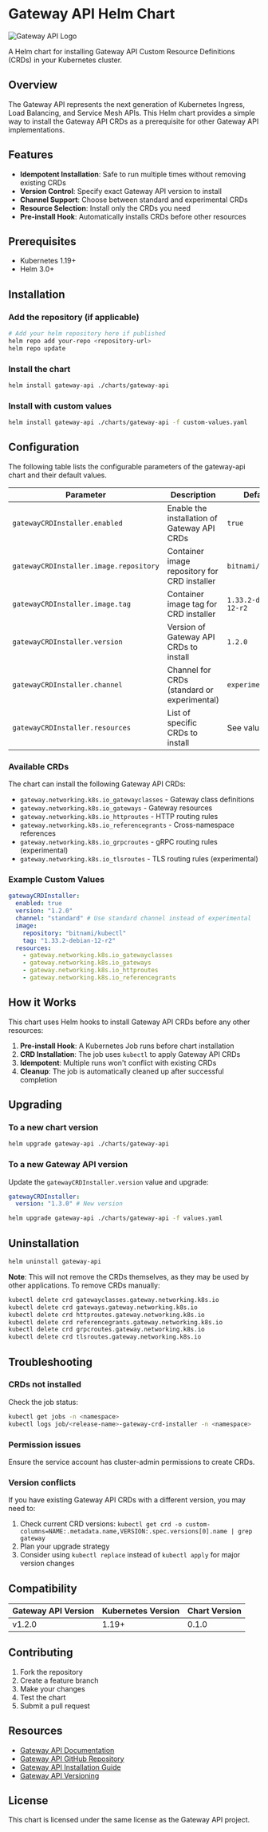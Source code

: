 # Gateway API Helm Chart

![Gateway API Logo](https://www.kubeblog.com/wp-content/uploads/2024/09/gateway-api-logo-1.png)

A Helm chart for installing Gateway API Custom Resource Definitions (CRDs) in your Kubernetes cluster.

## Overview

The Gateway API represents the next generation of Kubernetes Ingress, Load Balancing, and Service Mesh APIs. This Helm chart provides a simple way to install the Gateway API CRDs as a prerequisite for other Gateway API implementations.

## Features

- **Idempotent Installation**: Safe to run multiple times without removing existing CRDs
- **Version Control**: Specify exact Gateway API version to install
- **Channel Support**: Choose between standard and experimental CRDs
- **Resource Selection**: Install only the CRDs you need
- **Pre-install Hook**: Automatically installs CRDs before other resources

## Prerequisites

- Kubernetes 1.19+
- Helm 3.0+

## Installation

### Add the repository (if applicable)

```bash
# Add your helm repository here if published
helm repo add your-repo <repository-url>
helm repo update
```

### Install the chart

```bash
helm install gateway-api ./charts/gateway-api
```

### Install with custom values

```bash
helm install gateway-api ./charts/gateway-api -f custom-values.yaml
```

## Configuration

The following table lists the configurable parameters of the gateway-api chart and their default values.

| Parameter                              | Description                                  | Default               |
| -------------------------------------- | -------------------------------------------- | --------------------- |
| `gatewayCRDInstaller.enabled`          | Enable the installation of Gateway API CRDs  | `true`                |
| `gatewayCRDInstaller.image.repository` | Container image repository for CRD installer | `bitnami/kubectl`     |
| `gatewayCRDInstaller.image.tag`        | Container image tag for CRD installer        | `1.33.2-debian-12-r2` |
| `gatewayCRDInstaller.version`          | Version of Gateway API CRDs to install       | `1.2.0`               |
| `gatewayCRDInstaller.channel`          | Channel for CRDs (standard or experimental)  | `experimental`        |
| `gatewayCRDInstaller.resources`        | List of specific CRDs to install             | See values.yaml       |

### Available CRDs

The chart can install the following Gateway API CRDs:

- `gateway.networking.k8s.io_gatewayclasses` - Gateway class definitions
- `gateway.networking.k8s.io_gateways` - Gateway resources
- `gateway.networking.k8s.io_httproutes` - HTTP routing rules
- `gateway.networking.k8s.io_referencegrants` - Cross-namespace references
- `gateway.networking.k8s.io_grpcroutes` - gRPC routing rules (experimental)
- `gateway.networking.k8s.io_tlsroutes` - TLS routing rules (experimental)

### Example Custom Values

```yaml
gatewayCRDInstaller:
  enabled: true
  version: "1.2.0"
  channel: "standard" # Use standard channel instead of experimental
  image:
    repository: "bitnami/kubectl"
    tag: "1.33.2-debian-12-r2"
  resources:
    - gateway.networking.k8s.io_gatewayclasses
    - gateway.networking.k8s.io_gateways
    - gateway.networking.k8s.io_httproutes
    - gateway.networking.k8s.io_referencegrants
```

## How it Works

This chart uses Helm hooks to install Gateway API CRDs before any other resources:

1. **Pre-install Hook**: A Kubernetes Job runs before chart installation
2. **CRD Installation**: The job uses `kubectl` to apply Gateway API CRDs
3. **Idempotent**: Multiple runs won't conflict with existing CRDs
4. **Cleanup**: The job is automatically cleaned up after successful completion

## Upgrading

### To a new chart version

```bash
helm upgrade gateway-api ./charts/gateway-api
```

### To a new Gateway API version

Update the `gatewayCRDInstaller.version` value and upgrade:

```yaml
gatewayCRDInstaller:
  version: "1.3.0" # New version
```

```bash
helm upgrade gateway-api ./charts/gateway-api -f values.yaml
```

## Uninstallation

```bash
helm uninstall gateway-api
```

**Note**: This will not remove the CRDs themselves, as they may be used by other applications. To remove CRDs manually:

```bash
kubectl delete crd gatewayclasses.gateway.networking.k8s.io
kubectl delete crd gateways.gateway.networking.k8s.io
kubectl delete crd httproutes.gateway.networking.k8s.io
kubectl delete crd referencegrants.gateway.networking.k8s.io
kubectl delete crd grpcroutes.gateway.networking.k8s.io
kubectl delete crd tlsroutes.gateway.networking.k8s.io
```

## Troubleshooting

### CRDs not installed

Check the job status:

```bash
kubectl get jobs -n <namespace>
kubectl logs job/<release-name>-gateway-crd-installer -n <namespace>
```

### Permission issues

Ensure the service account has cluster-admin permissions to create CRDs.

### Version conflicts

If you have existing Gateway API CRDs with a different version, you may need to:

1. Check current CRD versions: `kubectl get crd -o custom-columns=NAME:.metadata.name,VERSION:.spec.versions[0].name | grep gateway`
2. Plan your upgrade strategy
3. Consider using `kubectl replace` instead of `kubectl apply` for major version changes

## Compatibility

| Gateway API Version | Kubernetes Version | Chart Version |
| ------------------- | ------------------ | ------------- |
| v1.2.0              | 1.19+              | 0.1.0         |

## Contributing

1. Fork the repository
2. Create a feature branch
3. Make your changes
4. Test the chart
5. Submit a pull request

## Resources

- [Gateway API Documentation](https://gateway-api.sigs.k8s.io/)
- [Gateway API GitHub Repository](https://github.com/kubernetes-sigs/gateway-api)
- [Gateway API Installation Guide](https://gateway-api.sigs.k8s.io/guides/#installing-gateway-api)
- [Gateway API Versioning](https://gateway-api.sigs.k8s.io/concepts/versioning/)

## License

This chart is licensed under the same license as the Gateway API project.
